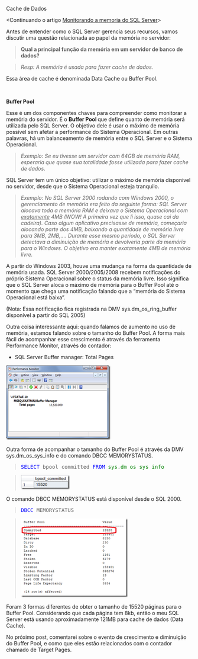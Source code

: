 <a link='https://blogs.msdn.microsoft.com/fcatae/2010/06/25/cache-de-dados/'>Cache de Dados</a>
<p>&lt;Continuando o artigo <a href="http://blogs.msdn.com/b/fcatae/archive/2010/06/16/monitorando-a-mem-243-ria-do-sql-server.aspx" target="_blank">Monitorando a memoria do SQL Server</a>&gt;</p>  <p>Antes de entender como o SQL Server gerencia seus recursos, vamos discutir uma questão relacionada ao papel da memória no servidor:</p>  <blockquote>   <p><strong>Qual a principal função da memória em um servidor de banco de dados?</strong></p> </blockquote>  <blockquote>   <p><em>Resp: A memória é usada para fazer cache de dados.</em></p> </blockquote>  <p>Essa área de cache é denominada Data Cache ou Buffer Pool.</p>  <p>&#160;</p>  <p><strong>Buffer Pool</strong></p>  <p>Esse é um dos componentes chaves para compreender como monitorar a memória do servidor. É o <strong>Buffer Pool </strong>que define quanto de memória será utilizada pelo SQL Server. O objetivo dele é usar o máximo de memória possível sem afetar a performance do Sistema Operacional. Em outras palavras, há um balanceamento de memória entre o SQL Server e o Sistema Operacional.</p>  <blockquote>   <p><em>Exemplo: Se eu tivesse um servidor com 64GB de memória RAM, esperaria que quase sua totalidade fosse utilizada para fazer cache de dados.</em> </p> </blockquote>  <p>SQL Server tem um único objetivo: utilizar o máximo de memória disponível no servidor, desde que o Sistema Operacional esteja tranquilo.</p>  <blockquote>   <p><em>Exemplo: No SQL Server 2000 rodando com Windows 2000, o gerenciamento de memória era feito da seguinte forma: SQL Server alocava toda a memória RAM e deixava o Sistema Operacional com <u>exatamente</u> 4MB (WOW! A primeira vez que li isso, quase cai da cadeira). Caso algum aplicativo precisasse de memória, começaria alocando parte dos 4MB, baixando a quantidade de memória livre para 3MB, 2MB,…. Durante esse mesmo período, o SQL Server detectava a diminuiçào de memória e devolveria parte da memória para o Windows. O objetivo era manter exatamente 4MB de memória livre.</em></p> </blockquote>  <p>A partir do Windows 2003, houve uma mudança na forma da quantidade de memória usada. SQL Server 2000/2005/2008 recebem notificações do próprio Sistema Operacional sobre o status da memória livre. Isso significa que o SQL Server aloca o máximo de memória para o Buffer Pool até o momento que chega uma notificação falando que a “memória do Sistema Operacional está baixa”. </p>  <p>(Nota: Essa notificação fica registrada na DMV sys.dm_os_ring_buffer disponível a partir do SQL 2005)</p>  <p>Outra coisa interessante aqui: quando falamos de aumento no uso de memória, estamos falando sobre o tamanho do Buffer Pool. A forma mais fácil de acompanhar esse crescimento é através da ferramenta Performance Monitor, através do contador:</p>  <ul>   <li>SQL Server Buffer manager: Total Pages</li> </ul>  <p><a href="images\8475.image_4.png"><img style="border-bottom: 0px;border-left: 0px;float: none;margin-left: auto;border-top: 0px;margin-right: auto;border-right: 0px" title="image" border="0" alt="image" src="images\0167.image_thumb_1.png" width="282" height="201" /></a> </p>  <p>Outra forma de acompanhar o tamanho do Buffer Pool é através da DMV sys.dm_os_sys_info e do comando DBCC MEMORYSTATUS.</p>  <blockquote>   <pre class="code"><span style="color: blue">SELECT </span>bpool_committed <span style="color: blue">FROM </span><span style="color: green">sys</span><span style="color: gray">.</span><span style="color: green">dm_os_sys_info</span></pre>
</blockquote>
<a href="http://11011.net/software/vspaste"></a>

<blockquote>
  <p><a href="images\6431.image_6.png"><img style="border-bottom: 0px;border-left: 0px;border-top: 0px;border-right: 0px" title="image" border="0" alt="image" src="images\7026.image_thumb_2.png" width="132" height="39" /></a> </p>
</blockquote>

<p>O comando DBCC MEMORYSTATUS está disponível desde o SQL 2000.</p>

<blockquote>
  <pre class="code"><span style="color: blue">DBCC </span>MEMORYSTATUS</pre>
</blockquote>
<a href="http://11011.net/software/vspaste"></a>

<blockquote>
  <p><a href="images\3223.image_10.png"><img style="border-bottom: 0px;border-left: 0px;float: none;margin-left: auto;border-top: 0px;margin-right: auto;border-right: 0px" title="image" border="0" alt="image" src="images\0488.image_thumb_4.png" width="289" height="213" /></a> </p>
</blockquote>

<p>Foram 3 formas diferentes de obter o tamanho de 15520 páginas para o Buffer Pool. Considerando que cada página tem 8kb, então o meu SQL Server está usando aproximadamente 121MB para cache de dados (Data Cache).</p>

<p>No próximo post, comentarei sobre o evento de crescimento e diminuição do Buffer Pool, e como que eles estão relacionados com o contador chamado de Target Pages.</p>
